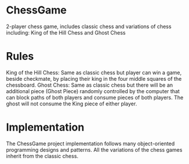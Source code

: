 # ChessGame
2-player chess game, includes classic chess and variations of chess including: King of the Hill Chess and Ghost Chess

# Rules
King of the Hill Chess: Same as classic chess but player can win a game, beside checkmate, by placing their king in the four middle squares of the chessboard.
Ghost Chess: Same as classic chess but there will be an additional piece (Ghost Piece) randomly controlled by the computer that can block paths of both players and consume pieces of both players. The ghost will not consume the King piece of either player.

# Implementation
The ChessGame project implementation follows many object-oriented programming designs and patterns. All the variations of the chess games inherit from the classic chess.


